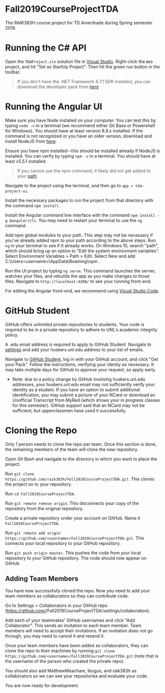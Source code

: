 # Fall2019CourseProjectTDA
The RAIK383H course project for TD Ameritrade during Spring semester 2019.

# Running the C# API
Open the `TDAProject.sln` solution file in [Visual Studio](https://visualstudio.microsoft.com/downloads/). Right-click the `Web` project, and hit "Set as StartUp Project". Then hit the green run button in the toolbar. 
> If you don't have the .NET Framework 4.7.1 SDK installed, you can download the developer pack from [here](https://dotnet.microsoft.com/download/visual-studio-sdks?utm_source=getdotnetsdk&utm_medium=referral) 

# Running the Angular UI
Make sure you have Node installed on your computer. You can test this by typing `node -v` in a terminal (we recommend either Git Base or Powershell for Windows). You should have at least version 8.9.x installed. If the command is not recognized or you have an older version, download and install NodeJS from [here](https://nodejs.org/en/).  

Ensure you have npm installed--this should be installed already if NodeJS is installed. You can verify by typing `npm -v` in a terminal. You should have at least v5.5.1 installed.
> If you cannot use the npm command, it likely did not get added to your [path](https://stackoverflow.com/questions/27864040/fixing-npm-path-in-windows-8-and-10)

Navigate to the project using the terminal, and then go to `app > tda-project-ui`.

Install the necessary packages to run the project from that directory with the command `npm install`.

Install the Angular command line interface with the command `npm install -g @angular/cli`. You may need to restart your terminal to use the `ng` command.

Add npm global modules to your path. This step may not be necessary if you've already added npm to your path according to the above steps. Run `ng` in your terminal to see if it already works. On Windows 10, search "path", which should bring up an option to "Edit the system environment variables". Select Environment Variables > Path > Edit. Select New and add C:\Users\<username>\AppData\Roaming\npm .

Run the UI project by typing `ng serve`. This command launches the server, watches your files, and rebuilds the app as you make changes to those files. Navigate to `http://localhost:4200/` to see your running front-end.

For editing the Angular front-end, we recommend using [Visual Studio Code](https://code.visualstudio.com/download).

# GitHub Student
GitHub offers unlimited private repositories to students. Your code is required to be in a private repository to adhere to UNL's academic integrity policy.

A .edu email address is required to apply to GitHub Student. Navigate to [settings](https://github.com/settings/emails) and add your huskers.unl.edu address to your list of emails.

Navigate to [GitHub Student](https://education.github.com/pack), log in with your GitHub account, and click "Get your Pack". Follow the instructions, verifying your identiy as necessary. It may take multiple days for GitHub to approve your request, so apply early.
* Note: due to a policy change by GitHub involving huskers.unl.edu addresses, your huskers.unl.edu email may not sufficiently verify your identity as a student. If you have an option to submit additional identification, you may submit a picture of your NCard or download an Unofficial Transcript from MyRed (which shows your in progress classes for this semester). GitHub support said that an NCard may not be sufficient, but upperclassmen have used it successfully.

# Cloning the Repo
Only 1 person needs to clone the repo per team. Once this section is done, the remaining members of the team will clone the new repository.

Open Git Bash and navigate to the directory in which you want to place the project.

Run `git clone https://github.com/raik383h/Fall2019CourseProjectTDA.git`. This clones the project on to your repository.

Run `cd Fall2019CourseProjectTDA`.

Run `git remote remove origin`. This disconnects your copy of the repository from the original repository.

Create a private repository under your account on GitHub. Name it `Fall2019CourseProjectTDA`.

Run `git remote add origin https://github.com/<username>/Fall2019CourseProjectTDA.git`. This connects your local repository to your GitHub repository.

Run `git push origin master`. This pushes the code from your local repository to your GitHub repository. The code should now appear on GitHub.

## Adding Team Members

You have now successfully cloned the repo. Now you need to add your team members as collaborators so they can contribute code.

Go to Settings > Collaborators in your GitHub repo (https://github.com/<username>/Fall2019CourseProjectTDA/settings/collaboration).

Add each of your teammates' GitHub usernames and click "Add Collaborator". This sends an invitation to each team member. Team members will need to accept their invitations. If an invitation does not go through, you may need to cancel it and resend it.

Once your team members have been added as collaborators, they can clone the repo to their machines by running `git clone https://github.com/<username>/Fall2019CourseProjectTDA.git` (note that <username> is the username of the person who created the private repo).

You should also add MatthewMeacham, lbogus, and raik383h as collaborators so we can see your repositories and evaluate your code.

You are now ready for development.